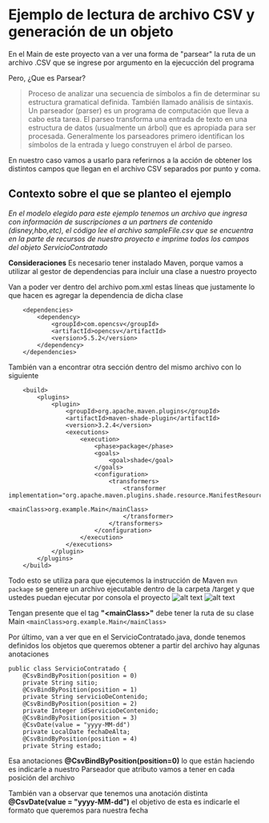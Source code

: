 # Ejemplo de lectura de archivo CSV y generación de un objeto

En el Main de este proyecto van a ver una forma de "parsear" la ruta de un archivo .CSV que se ingrese por argumento en la ejecucción del programa

Pero, ¿Que es Parsear?
> Proceso de analizar una secuencia de símbolos a fin de determinar su estructura gramatical definida. También llamado análisis de sintaxis.
Un parseador (parser) es un programa de computación que lleva a cabo esta tarea. El parseo transforma una entrada de texto en una estructura de datos (usualmente un árbol) que es apropiada para ser procesada.
Generalmente los parseadores primero identifican los símbolos de la entrada y luego construyen el árbol de parseo.

En nuestro caso vamos a usarlo para referirnos a la acción de obtener los distintos campos que llegan en el archivo CSV separados por punto y coma. 

## Contexto sobre el que se planteo el ejemplo
_En el modelo elegido para este ejemplo tenemos un archivo que ingresa con información de suscripciones a un partners de contenido (disney,hbo,etc), 
el código lee el archivo sampleFile.csv que se encuentra en la parte de recursos de nuestro proyecto e imprime todos los campos del objeto ServicioContratado_

**Consideraciones**
Es necesario tener instalado Maven, porque vamos a utilizar al gestor de dependencias para incluir una clase a nuestro proyecto

Van a poder ver dentro del archivo pom.xml estas líneas que justamente lo que hacen es agregar la dependencia de dicha clase
```
    <dependencies>
        <dependency>
            <groupId>com.opencsv</groupId>
            <artifactId>opencsv</artifactId>
            <version>5.5.2</version>
        </dependency>
    </dependencies>
```

También van a encontrar otra sección dentro del mismo archivo con lo siguiente

```
    <build>
        <plugins>
            <plugin>
                <groupId>org.apache.maven.plugins</groupId>
                <artifactId>maven-shade-plugin</artifactId>
                <version>3.2.4</version>
                <executions>
                    <execution>
                        <phase>package</phase>
                        <goals>
                            <goal>shade</goal>
                        </goals>
                        <configuration>
                            <transformers>
                                <transformer implementation="org.apache.maven.plugins.shade.resource.ManifestResourceTransformer">
                                    <mainClass>org.example.Main</mainClass>
                                </transformer>
                            </transformers>
                        </configuration>
                    </execution>
                </executions>
            </plugin>
        </plugins>
    </build>
```

Todo esto se utiliza para que ejecutemos la instrucción de Maven 
```mvn package```
se genere un archivo ejecutable dentro de la carpeta /target y que ustedes puedan ejecutar por consola el proyecto
![alt text](src/main/resources/ejecutar-mvn-package.png)
![alt text](src/main/resources/ejecución-por-consola.png)


Tengan presente que el tag **"\<mainClass\>"** debe tener la ruta de su clase Main
```<mainClass>org.example.Main</mainClass>```


Por último, van a ver que en el ServicioContratado.java, donde tenemos definidos los objetos que queremos obtener a partir del archivo hay algunas anotaciones

```
public class ServicioContratado {
    @CsvBindByPosition(position = 0)
    private String sitio;
    @CsvBindByPosition(position = 1)
    private String servicioDeContenido;
    @CsvBindByPosition(position = 2)
    private Integer idServicioDeContenido;
    @CsvBindByPosition(position = 3)
    @CsvDate(value = "yyyy-MM-dd")
    private LocalDate fechaDeAlta;
    @CsvBindByPosition(position = 4)
    private String estado;

```

Esa anotaciones **@CsvBindByPosition(position=0)** lo que están haciendo es indicarle a nuestro Parseador que atributo vamos a tener en cada posición del archivo

También van a observar que tenemos una anotación distinta **@CsvDate(value = "yyyy-MM-dd")** el objetivo de esta es indicarle el formato que queremos para nuestra fecha





